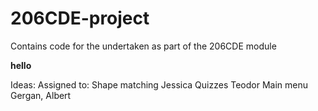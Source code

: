# 206CDE-project
Contains code for the undertaken as part of the 206CDE module

<b> hello </b>

Ideas:              Assigned to:
Shape matching      Jessica
Quizzes             Teodor
Main menu           Gergan, Albert
